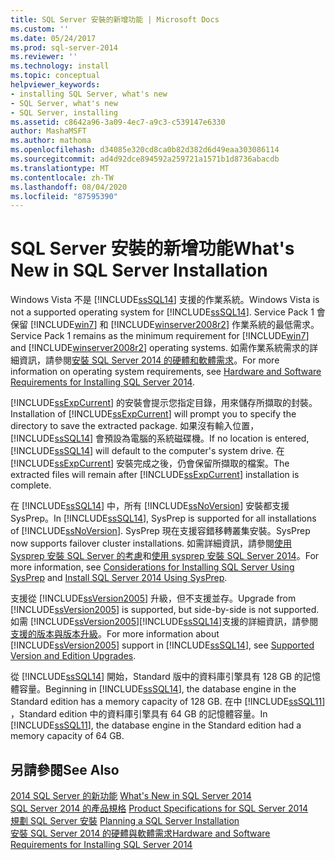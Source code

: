 ```yaml
---
title: SQL Server 安裝的新增功能 | Microsoft Docs
ms.custom: ''
ms.date: 05/24/2017
ms.prod: sql-server-2014
ms.reviewer: ''
ms.technology: install
ms.topic: conceptual
helpviewer_keywords:
- installing SQL Server, what's new
- SQL Server, what's new
- SQL Server, installing
ms.assetid: c8642a96-3a09-4ec7-a9c3-c539147e6330
author: MashaMSFT
ms.author: mathoma
ms.openlocfilehash: d34085e320cd8ca0b82d382d6d49eaa303086114
ms.sourcegitcommit: ad4d92dce894592a259721a1571b1d8736abacdb
ms.translationtype: MT
ms.contentlocale: zh-TW
ms.lasthandoff: 08/04/2020
ms.locfileid: "87595390"
---
```

# <a name="what39s-new-in-sql-server-installation"></a><span data-ttu-id="4b019-102">SQL Server 安裝的新增功能</span><span class="sxs-lookup"><span data-stu-id="4b019-102">What&#39;s New in SQL Server Installation</span></span>
  <span data-ttu-id="4b019-103">Windows Vista 不是 [!INCLUDE[ssSQL14](../../includes/sssql14-md.md)] 支援的作業系統。</span><span class="sxs-lookup"><span data-stu-id="4b019-103">Windows Vista is not a supported operating system for [!INCLUDE[ssSQL14](../../includes/sssql14-md.md)].</span></span> <span data-ttu-id="4b019-104">Service Pack 1 會保留 [!INCLUDE[win7](../../includes/win7-md.md)] 和 [!INCLUDE[winserver2008r2](../../includes/winserver2008r2-md.md)] 作業系統的最低需求。</span><span class="sxs-lookup"><span data-stu-id="4b019-104">Service Pack 1 remains as the minimum requirement for [!INCLUDE[win7](../../includes/win7-md.md)] and [!INCLUDE[winserver2008r2](../../includes/winserver2008r2-md.md)] operating systems.</span></span> <span data-ttu-id="4b019-105">如需作業系統需求的詳細資訊，請參閱[安裝 SQL Server 2014 的硬體和軟體需求](hardware-and-software-requirements-for-installing-sql-server.md)。</span><span class="sxs-lookup"><span data-stu-id="4b019-105">For more information on operating system requirements, see [Hardware and Software Requirements for Installing SQL Server 2014](hardware-and-software-requirements-for-installing-sql-server.md).</span></span>  
  
 <span data-ttu-id="4b019-106">[!INCLUDE[ssExpCurrent](../../includes/ssexpcurrent-md.md)] 的安裝會提示您指定目錄，用來儲存所擷取的封裝。</span><span class="sxs-lookup"><span data-stu-id="4b019-106">Installation of [!INCLUDE[ssExpCurrent](../../includes/ssexpcurrent-md.md)] will prompt you to specify the directory to save the extracted package.</span></span> <span data-ttu-id="4b019-107">如果沒有輸入位置，[!INCLUDE[ssSQL14](../../includes/sssql14-md.md)] 會預設為電腦的系統磁碟機。</span><span class="sxs-lookup"><span data-stu-id="4b019-107">If no location is entered, [!INCLUDE[ssSQL14](../../includes/sssql14-md.md)] will default to the computer's system drive.</span></span> <span data-ttu-id="4b019-108">在 [!INCLUDE[ssExpCurrent](../../includes/ssexpcurrent-md.md)] 安裝完成之後，仍會保留所擷取的檔案。</span><span class="sxs-lookup"><span data-stu-id="4b019-108">The extracted files will remain after [!INCLUDE[ssExpCurrent](../../includes/ssexpcurrent-md.md)] installation is complete.</span></span>  
  
 <span data-ttu-id="4b019-109">在 [!INCLUDE[ssSQL14](../../includes/sssql14-md.md)] 中，所有 [!INCLUDE[ssNoVersion](../../includes/ssnoversion-md.md)] 安裝都支援 SysPrep。</span><span class="sxs-lookup"><span data-stu-id="4b019-109">In [!INCLUDE[ssSQL14](../../includes/sssql14-md.md)], SysPrep is supported for all installations of [!INCLUDE[ssNoVersion](../../includes/ssnoversion-md.md)].</span></span> <span data-ttu-id="4b019-110">SysPrep 現在支援容錯移轉叢集安裝。</span><span class="sxs-lookup"><span data-stu-id="4b019-110">SysPrep now supports failover cluster installations.</span></span> <span data-ttu-id="4b019-111">如需詳細資訊，請參閱[使用 Sysprep 安裝 SQL Server 的考慮](../../database-engine/install-windows/considerations-for-installing-sql-server-using-sysprep.md)和[使用 sysprep 安裝 SQL Server 2014](../../database-engine/install-windows/install-sql-server-using-sysprep.md)。</span><span class="sxs-lookup"><span data-stu-id="4b019-111">For more information, see [Considerations for Installing SQL Server Using SysPrep](../../database-engine/install-windows/considerations-for-installing-sql-server-using-sysprep.md) and [Install SQL Server 2014 Using SysPrep](../../database-engine/install-windows/install-sql-server-using-sysprep.md).</span></span>  
  
 <span data-ttu-id="4b019-112">支援從 [!INCLUDE[ssVersion2005](../../includes/ssversion2005-md.md)] 升級，但不支援並存。</span><span class="sxs-lookup"><span data-stu-id="4b019-112">Upgrade from [!INCLUDE[ssVersion2005](../../includes/ssversion2005-md.md)] is supported, but side-by-side is not supported.</span></span> <span data-ttu-id="4b019-113">如需 [!INCLUDE[ssVersion2005](../../includes/ssversion2005-md.md)][!INCLUDE[ssSQL14](../../includes/sssql14-md.md)]支援的詳細資訊，請參閱 [支援的版本與版本升級](../../database-engine/install-windows/supported-version-and-edition-upgrades.md)。</span><span class="sxs-lookup"><span data-stu-id="4b019-113">For more information about [!INCLUDE[ssVersion2005](../../includes/ssversion2005-md.md)] support in [!INCLUDE[ssSQL14](../../includes/sssql14-md.md)], see [Supported Version and Edition Upgrades](../../database-engine/install-windows/supported-version-and-edition-upgrades.md).</span></span>  
  
 <span data-ttu-id="4b019-114">從 [!INCLUDE[ssSQL14](../../includes/sssql14-md.md)] 開始，Standard 版中的資料庫引擎具有 128 GB 的記憶體容量。</span><span class="sxs-lookup"><span data-stu-id="4b019-114">Beginning in [!INCLUDE[ssSQL14](../../includes/sssql14-md.md)], the database engine in the Standard edition has a memory capacity of 128 GB.</span></span> <span data-ttu-id="4b019-115">在中 [!INCLUDE[ssSQL11](../../includes/sssql11-md.md)] ，Standard edition 中的資料庫引擎具有 64 GB 的記憶體容量。</span><span class="sxs-lookup"><span data-stu-id="4b019-115">In [!INCLUDE[ssSQL11](../../includes/sssql11-md.md)], the database engine in the Standard edition had a memory capacity of 64 GB.</span></span>  
  
## <a name="see-also"></a><span data-ttu-id="4b019-116">另請參閱</span><span class="sxs-lookup"><span data-stu-id="4b019-116">See Also</span></span>  
 <span data-ttu-id="4b019-117">[2014 SQL Server 的新功能](../what-s-new-in-sql-server-2016.md) </span><span class="sxs-lookup"><span data-stu-id="4b019-117">[What's New in SQL Server 2014](../what-s-new-in-sql-server-2016.md) </span></span>  
 <span data-ttu-id="4b019-118">[SQL Server 2014 的產品規格](../../../2014/getting-started/sql-server-2014-product-specifications.md) </span><span class="sxs-lookup"><span data-stu-id="4b019-118">[Product Specifications for SQL Server 2014](../../../2014/getting-started/sql-server-2014-product-specifications.md) </span></span>  
 <span data-ttu-id="4b019-119">[規劃 SQL Server 安裝](../../../2014/sql-server/install/planning-a-sql-server-installation.md) </span><span class="sxs-lookup"><span data-stu-id="4b019-119">[Planning a SQL Server Installation](../../../2014/sql-server/install/planning-a-sql-server-installation.md) </span></span>  
 [<span data-ttu-id="4b019-120">安裝 SQL Server 2014 的硬體與軟體需求</span><span class="sxs-lookup"><span data-stu-id="4b019-120">Hardware and Software Requirements for Installing SQL Server 2014</span></span>](hardware-and-software-requirements-for-installing-sql-server.md)  
  
  
